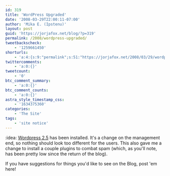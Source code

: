 ```yaml
---
id: 319
title: 'WordPress Upgraded'
date: '2008-03-29T22:00:11-07:00'
author: 'Mika E. (Ipstenu)'
layout: post
guid: 'https://jorjafox.net/blog/?p=319'
permalink: /2008/wordpress-upgraded/
tweetbackscheck:
    - '1259661450'
shorturls:
    - 'a:4:{s:9:"permalink";s:51:"https://jorjafox.net/2008/03/29/wordpress-upgraded/";s:7:"tinyurl";s:25:"http://tinyurl.com/lj2ob4";s:4:"isgd";s:18:"http://is.gd/53sYb";s:5:"bitly";s:20:"http://bit.ly/8q93iI";}'
twittercomments:
    - 'a:0:{}'
tweetcount:
    - '0'
btc_comment_summary:
    - 'a:0:{}'
btc_comment_counts:
    - 'a:0:{}'
astra_style_timestamp_css:
    - '1634375360'
categories:
    - 'The Site'
tags:
    - 'site notice'
---
```


 :idea: <a href="http://wordpress.org/development/2008/03/wordpress-25-brecker/ ">Wordpress 2.5</a> has been installed. It's a change on the management end, so nothing should look too different for the users.  This also gave me a change to install a couple plugins to combat spam (which, as you'll note, has been pretty low since the return of the blog).

If you have suggestions for things you'd like to see on the Blog, post 'em here!
